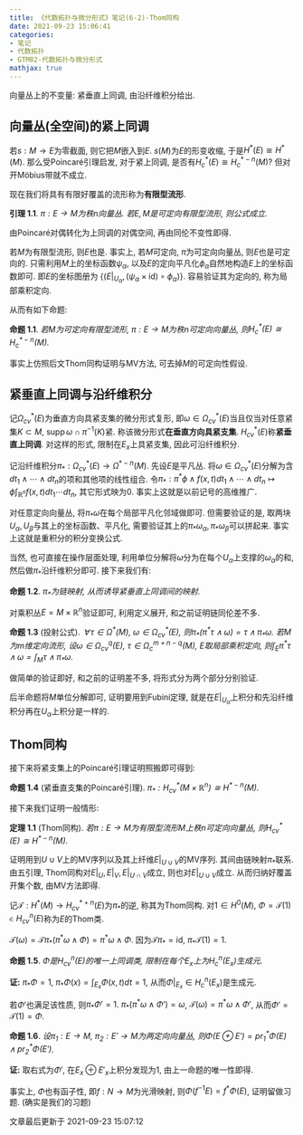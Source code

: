 ```yaml
---
title: 《代数拓扑与微分形式》笔记(6-2)-Thom同构
date: 2021-09-23 15:06:41
categories: 
- 笔记
- 代数拓扑
- GTM82-代数拓扑与微分形式
mathjax: true
---
```


向量丛上的不变量: 紧垂直上同调, 由沿纤维积分给出.

向量丛(全空间)的紧上同调
------------------------

若$s:M\rightarrow E$为零截面, 则它把$M$嵌入到$E$. $s(M)$为$E$的形变收缩,
于是$H^\ast (E)\cong H^\ast (M)$. 那么受Poincaré引理启发, 对于紧上同调,
是否有$H_c^\ast (E)\cong H_c^{\ast -n}(M)$? 但对开Möbius带就不成立.

现在我们将具有有限好覆盖的流形称为**有限型流形**.

**引理 1.1**. *$\pi:E\rightarrow M$为秩$n$向量丛. 若$E,M$是可定向有限型流形, 则公式成立.* 

由Poincaré对偶转化为上同调的对偶空间, 再由同伦不变性即得.

若$M$为有限型流形, 则$E$也是. 事实上, 若$M$可定向, $\pi$为可定向向量丛,
则$E$也是可定向的. 只需利用$M$上的坐标函数$\psi_\alpha$,
以及$E$的定向平凡化$\phi_\alpha$自然地构造$E$上的坐标函数即可.
即$E$的坐标图册为
$\{(E|_{U_\alpha},(\psi_\alpha\times \mathrm{id})\circ\phi_\alpha)\}$.
容易验证其为定向的, 称为局部乘积定向.

从而有如下命题:

**命题 1.1**. *若$M$为可定向有限型流形, $\pi:E\rightarrow M$为秩$n$可定向向量丛, 则$H_c^\ast (E)\cong H_c^{\ast -n}(M).$* 

事实上仿照后文Thom同构证明与MV方法, 可去掉$M$的可定向性假设.

紧垂直上同调与沿纤维积分
------------------------

记$\Omega^\ast _{cv}(E)$为垂直方向具紧支集的微分形式复形,
即$\omega\in\Omega_{cv}^\ast (E)$当且仅当对任意紧集$K\subset M$,
$\operatorname{supp}\omega\cap \pi^{-1}(K)$紧.
称该微分形式**在垂直方向具紧支集**. $H_{cv}^\ast (E)$称**紧垂直上同调**.
对这样的形式, 限制在$E_x$上具紧支集, 因此可沿纤维积分.

记沿纤维积分$\pi_\ast :\Omega_{cv}^\ast (E)\rightarrow \Omega^{\ast -n}(M)$.
先设$E$是平凡丛.
将$\omega\in \Omega_{cv}^\ast (E)$分解为含$dt_1\wedge \cdots\wedge dt_n$的项和其他项的线性组合.
令$\pi_\ast :\pi^\ast \phi\wedge f(x,t)dt_1\wedge \cdots\wedge dt_n\mapsto \phi\int_{\mathbb{R}^n}f(x,t)dt_1\cdots dt_n$,
其它形式映为$0$. 事实上这就是以前记号的高维推广.

对任意定向向量丛, 将$\pi_\ast \omega$在每个局部平凡化邻域做即可.
但需要验证的是, 取两块$U_\alpha,U_\beta$与其上的坐标函数、平凡化,
需要验证其上的$\pi_\ast \omega_\alpha, \pi_\ast \omega_\beta$可以拼起来.
事实上这就是重积分的积分变换公式.

当然, 也可直接在操作层面处理,
利用单位分解将$\omega$分为在每个$U_\alpha$上支撑的$\omega_\alpha$的和,
然后做$\pi_\ast$沿纤维积分即可. 接下来我们有:

**命题 1.2**. *$\pi_\ast$为链映射, 从而诱导紧垂直上同调间的映射.* 

对乘积丛$E=M\times \mathbb{R}^n$验证即可, 利用定义展开,
和之前证明链同伦差不多.

**命题 1.3** (投射公式). *$\,\forall\,\tau\in\Omega^\ast (M)$, $\omega\in \Omega_{cv}^\ast (E)$, 则$\pi_\ast (\pi^\ast \tau\wedge \omega)=\tau\wedge \pi_\ast \omega$. 若$M$为$m$维定向流形, 设$\omega\in\Omega^{q}_{cv}(E)$, $\tau \in \Omega_c^{m+n-q}(M)$, $E$取局部乘积定向, 则$\int_E\pi^\ast \tau\wedge\omega=\int_M\tau\wedge\pi_\ast \omega.$* 

做简单的验证即好, 和之前的证明差不多, 将形式分为两个部分分别验证.

后半命题将$M$单位分解即可, 证明要用到Fubini定理,
就是在$E|_{U_\alpha}$上积分和先沿纤维积分再在$U_\alpha$上积分是一样的.

Thom同构
--------

接下来将紧支集上的Poincaré引理证明照搬即可得到:

**命题 1.4** (紧垂直支集的Poincaré引理). *$\pi_\ast :H_{cv}^\ast (M\times \mathbb{R}^n)\cong H^{\ast -n}(M).$* 

接下来我们证明一般情形:

**定理 1.1** (Thom同构). *若$\pi:E\rightarrow M$为有限型流形$M$上秩$n$可定向向量丛, 则$H_{cv}^\ast (E)\cong H^{\ast -n}(M).$* 

证明用到$U\cup V$上的MV序列以及其上纤维$E|_{U\cup V}$的MV序列.
其间由链映射$\pi_\ast$联系. 由五引理,
Thom同构对$E|_U,E|_V,E|_{U\cap V}$成立, 则也对$E|_{U\cup V}$成立.
从而归纳好覆盖开集个数, 由MV方法即得.

记$\mathcal{T}:H^\ast (M)\rightarrow H_{cv}^{\ast +n}(E)$为$\pi_\ast$的逆,
称其为Thom同构. 对$1\in H^0(M)$,
$\Phi=\mathcal{T}(1)\in H_{cv}^n(E)$称为$E$的Thom类.

$\mathcal{T}(\omega)=\mathcal{T}\pi_\ast (\pi^\ast \omega\wedge \Phi)=\pi^\ast \omega\wedge \Phi.$
因为$\mathcal{T}\pi_\ast =\mathrm{id}$, $\pi_\ast \mathcal{T}(1)=1.$

**命题 1.5**. *$\Phi$是$H_{cv}^n(E)$的唯一上同调类, 限制在每个$E_x$上为$H_c^n(E_x)$生成元.* 

**证:** $\pi_\ast \Phi=1$, $\pi_\ast \Phi(x)=\int_{E_x}\Phi(x,t)dt=1$,
从而$\Phi|_{E_x}\in H_c^n(E_x)$是生成元.

若$\Phi'$也满足该性质, 则$\pi_\ast \Phi'=1$.
$\pi_\ast (\pi^\ast \omega\wedge\Phi')=\omega$,
$\mathcal{T}(\omega)=\pi^\ast \omega\wedge\Phi'$,
从而$\Phi'=\mathcal{T}(1)=\Phi.$

**命题 1.6**. *设$\pi_1:E\rightarrow M$, $\pi_2:E'\rightarrow M$为两定向向量丛, 则$\Phi(E\oplus E')=\operatorname{pr}_1^\ast \Phi(E)\wedge \operatorname{pr}_2^\ast \Phi(E')$.* 

**证:** 取右式为$\Phi'$, 在$E_x\oplus E'_x$上积分发现为$1$,
由上一命题的唯一性即得.

事实上, $\Phi$也有函子性, 即$f:N\rightarrow M$为光滑映射,
则$\Phi(f^{-1}E)=f^\ast \Phi(E)$, 证明留做习题. (确实是我们的习题)

文章最后更新于 2021-09-23 15:07:12 
